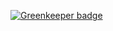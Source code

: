 
[![Greenkeeper badge](https://badges.greenkeeper.io/kompanycoder/javascript-connection-test.svg)](https://greenkeeper.io/)
